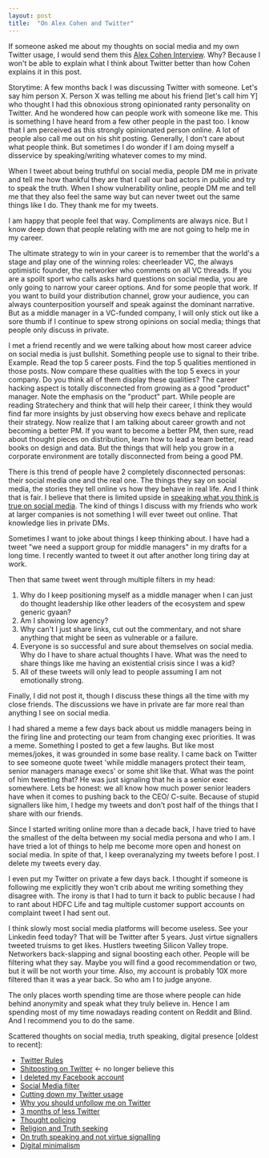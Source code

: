 ```yaml
---
layout: post
title:  "On Alex Cohen and Twitter"
---
```


If someone asked me about my thoughts on social media and my own Twitter usage, I would send them this [Alex Cohen Interview](https://businessofbusiness.com/amp/articles/Alex-Cohen-thinks-tech-twitter-is-boring/). Why? Because I won't be able to explain what I think about Twitter better than how Cohen explains it in this post.

Storytime: A few months back I was discussing Twitter with someone. Let's say him person X. Person X was telling me about his friend [let's call him Y] who thought I had this obnoxious strong opinionated ranty personality on Twitter. And he wondered how can people work with someone like me. This is something I have heard from a few other people in the past too. I know that I am perceived as this strongly opinionated person online. A lot of people also call me out on his shit posting. Generally, I don't care about what people think. But sometimes I do wonder if I am doing myself a disservice by speaking/writing whatever comes to my mind.

When I tweet about being truthful on social media, people DM me in private and tell me how thankful they are that I call our bad actors in public and try to speak the truth. When I show vulnerability online, people DM me and tell me that they also feel the same way but can never tweet out the same things like I do. They thank me for my tweets.

I am happy that people feel that way. Compliments are always nice. But I know deep down that people relating with me are not going to help me in my career.

The ultimate strategy to win in your career is to remember that the world's a stage and play one of the winning roles: cheerleader VC, the always optimistic founder, the networker who comments on all VC threads. If you are a spoilt sport who calls asks hard questions on social media, you are only going to narrow your career options. And for some people that work. If you want to build your distribution channel, grow your audience, you can always counterposition yourself and speak against the dominant narrative. But as a middle manager in a VC-funded company, I will only stick out like a sore thumb if I continue to spew strong opinions on social media; things that people only discuss in private.

I met a friend recently and we were talking about how most career advice on social media is just bullshit. Something people use to signal to their tribe. Example. Read the top 5 career posts. Find the top 5 qualities mentioned in those posts. Now compare these qualities with the top 5 execs in your company. Do you think all of them display these qualities? The career hacking aspect is totally disconnected from growing as a good "product" manager. Note the emphasis on the "product" part. While people are reading Stratechery and think that will help their career, I think they would find far more insights by just observing how execs behave and replicate their strategy. Now realize that I am talking about career growth and not becoming a better PM. If you want to become a better PM, then sure, read about thought pieces on distribution, learn how to lead a team better, read books on design and data. But the things that will help you grow in a corporate environment are totally disconnected from being a good PM.

There is this trend of people have 2 completely disconnected personas: their social media one and the real one. The things they say on social media, the stories they tell online vs how they behave in real life. And I think that is fair. I believe that there is limited upside in [speaking what you think is true on social media](https://manassaloi.com/2020/04/06/social-media-filter.html). The kind of things I discuss with my friends who work at larger companies is not something I will ever tweet out online. That knowledge lies in private DMs.

Sometimes I want to joke about things I keep thinking about. I have had a tweet "we need a support group for middle managers" in my drafts for a long time. I recently wanted to tweet it out after another long tiring day at work.

Then that same tweet went through multiple filters in my head:

1. Why do I keep positioning myself as a middle manager when I can just do thought leadership like other leaders of the ecosystem and spew generic gyaan?
2. Am I showing low agency?
3. Why can't I just share links, cut out the commentary, and not share anything that might be seen as vulnerable or a failure.
4. Everyone is so successful and sure about themselves on social media. Why do I have to share actual thoughts I have. What was the need to share things like me having an existential crisis since I was a kid?
5. All of these tweets will only lead to people assuming I am not emotionally strong.

Finally, I did not post it, though I discuss these things all the time with my close friends. The discussions we have in private are far more real than anything I see on social media.

I had shared a meme a few days back about us middle managers being in the firing line and protecting our team from changing exec priorities. It was a meme. Something I posted to get a few laughs. But like most memes/jokes, it was grounded in some base reality. I came back on Twitter to see someone quote tweet 'while middle managers protect their team, senior managers manage execs' or some shit like that. What was the point of him tweeting that? He was just signaling that he is a senior exec somewhere. Lets be honest: we all know how much power senior leaders have when it comes to pushing back to the CEO/ C-suite. Because of stupid signallers like him, I hedge my tweets and don't post half of the things that I share with our friends.

Since I started writing online more than a decade back, I have tried to have the smallest of the delta between my social media persona and who I am. I have tried a lot of things to help me become more open and honest on social media. In spite of that, I keep overanalyzing my tweets before I post. I delete my tweets every day.

I even put my Twitter on private a few days back. I thought if someone is following me explicitly they won't crib about me writing something they disagree with.  The irony is that I had to turn it back to public because I had to rant about HDFC Life and tag multiple customer support accounts on complaint tweet I had sent out.

I think slowly most social media platforms will become useless. See your Linkedin feed today? That will be Twitter after 5 years. Just virtue signallers tweeted truisms to get likes. Hustlers tweeting Silicon Valley trope. Networkers back-slapping and signal boosting each other. People will be filtering what they say. Maybe you will find a good recommendation or two, but it will be not worth your time. Also, my account is probably 10X more filtered than it was a year back. So who am I to judge anyone.

The only places worth spending time are those where people can hide behind anonymity and speak what they truly believe in. Hence I am spending most of my time nowadays reading content on Reddit and Blind. And I recommend you to do the same.

Scattered thoughts on social media, truth speaking, digital presence [oldest to recent]:
- [Twitter Rules](https://manassaloi.com/2020/01/17/twitter-rules.html)
- [Shitposting on Twitter](https://manassaloi.com/2020/02/20/shitposting-twitter.html) <- no longer believe this
- [I deleted my Facebook account](https://manassaloi.com/2020/12/30/online-cleanse.html)
- [Social Media filter](https://manassaloi.com/2020/04/06/social-media-filter.html)
- [Cutting down my Twitter usage](https://manassaloi.com/2020/04/17/cutting-down-twitter.html)
- [Why you should unfollow me on Twitter](https://manassaloi.com/2020/04/13/unfollow-me.html)
- [3 months of less Twitter](https://manassaloi.com/2020/05/30/three-months-since.html)
- [Thought policing](https://manassaloi.com/2021/02/05/thought-policing.html)
- [Religion and Truth seeking](https://manassaloi.com/2020/05/05/religion.html)
- [On truth speaking and not virtue signalling](https://manassaloi.com/2020/02/29/truth-speaking.html)
- [Digital minimalism](https://manassaloi.com/2020/06/22/digital-minimalism.html)
